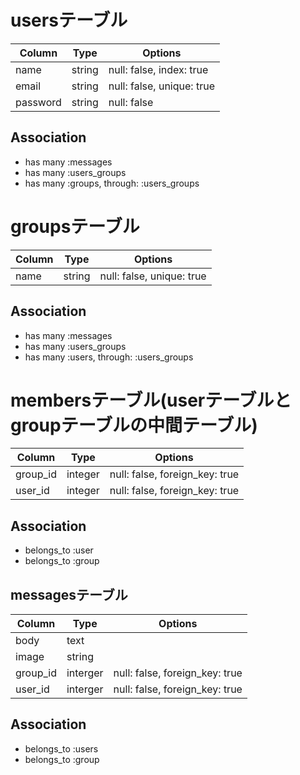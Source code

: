 # usersテーブル
|Column|Type|Options|
|------|----|-------|
|name|string|null: false, index: true|
|email|string|null: false, unique: true|
|password|string|null: false|
## Association
- has many :messages
- has many :users_groups
- has many :groups, through: :users_groups


# groupsテーブル
|Column|Type|Options|
|------|----|-------|
|name|string|null: false, unique: true|
## Association
- has many :messages
- has many :users_groups
- has many :users, through: :users_groups


# membersテーブル(userテーブルとgroupテーブルの中間テーブル)
|Column|Type|Options|
|------|----|-------|
|group_id|integer|null: false, foreign_key: true|
|user_id|integer|null: false, foreign_key: true|
## Association
- belongs_to :user
- belongs_to :group

## messagesテーブル
|Column|Type|Options|
|------|----|-------|
|body|text||
|image|string||
|group_id|interger|null: false, foreign_key: true|
|user_id|interger|null: false, foreign_key: true
## Association
- belongs_to :users
- belongs_to :group
